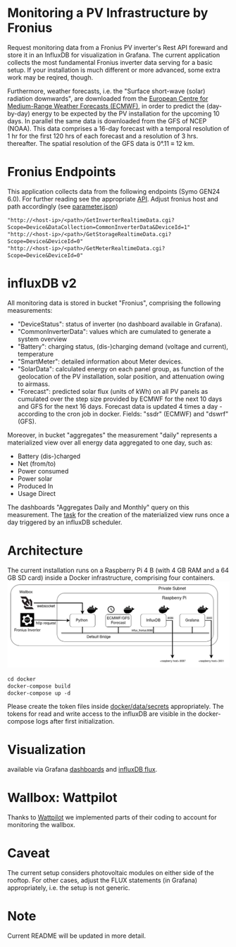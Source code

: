 # Monitoring a PV Infrastructure by Fronius

Request monitoring data from a Fronius PV inverter's Rest API foreward and 
store it in an InfluxDB for visualization in Grafana. The current application 
collects the most fundamental Fronius inverter data serving for a basic setup. 
If your 
installation is much different or more advanced, some extra work may be reqired,
though.

Furthermore, weather forecasts, i.e. the "Surface short-wave (solar) radiation 
downwards", are downloaded from the
[European Centre for Medium-Range Weather Forecasts (ECMWF)]([https://confluence.ecmwf.int/display/DAC/ECMWF+open+data%3A+real-time+forecasts+from+IFS+and+AIFS), 
in order to predict the (day-by-day) energy to be expected by the PV installation 
for the upcoming 10 days. In parallel the same data is downloaded from the GFS 
of NCEP (NOAA). This data comprises a 16-day forecast with a temporal resolution
of 1 hr for the first 120 hrs of each forecast and a resolution of 3 hrs. 
thereafter. The spatial resolution of the GFS data is 0°.11 $\equiv$ 12 km.

# Fronius Endpoints 
This application collects data from the following endpoints (Symo GEN24 6.0).
For further reading see the appropriate
[API](https://www.fronius.com/~/downloads/Solar%20Energy/Operating%20Instructions/42,0410,2012.pdf).
Adjust fronius host and path accordingly (see 
[parameter.json](https://github.com/Tamburasca/fronius2influx/blob/main/src/data/parameter.json))

    "http://<host-ip>/<path>/GetInverterRealtimeData.cgi?Scope=Device&DataCollection=CommonInverterData&DeviceId=1"
    "http://<host-ip>/<path>/GetStorageRealtimeData.cgi?Scope=Device&DeviceId=0"
    "http://<host-ip>/<path>/GetMeterRealtimeData.cgi?Scope=Device&DeviceId=0"

# influxDB v2
All monitoring data is stored in bucket "Fronius", comprising the following measurements:

* "DeviceStatus": status of inverter (no dashboard available in Grafana).
* "CommonInverterData": values which are cumulated to generate a system overview
* "Battery": charging status, (dis-)charging demand (voltage and current), temperature
* "SmartMeter": detailed information about Meter devices.
* "SolarData": calculated energy on each panel group, as function of the 
geolocation of the PV installation, solar position, and attenuation owing to airmass.  
* "Forecast": predicted solar flux (units of kWh) on all PV panels 
as cumulated over the step size provided by ECMWF for the next 10 days and GFS
for the next 16 days. Forecast data is updated 4 times a day - 
according to the cron job in docker. Fields: "ssdr" (ECMWF) and "dswrf" (GFS).

Moreover, in bucket "aggregates" the measurement "daily" represents a 
materialized view over all energy data aggregated to one day, such as:
* Battery (dis-)charged
* Net (from/to)
* Power consumed
* Power solar
* Produced In
* Usage Direct

The dashboards "Aggregates Daily and Monthly" query on this measurement. The 
[task](https://github.com/Tamburasca/fronius2influx/blob/main/docker/data/influxdb2/explorer/downsample.flux) for the creation of the 
materialized view runs once a day triggered by an influxDB scheduler.

# Architecture 
The current installation runs on a Raspberry Pi 4 B (with 4 GB RAM and a 
64 GB SD card) inside a Docker infrastructure, comprising four containers. 
![Architecture](https://github.com/Tamburasca/fronius2influx/blob/main/pics/FroniusAPP_2.png)

    cd docker
    docker-compose build
    docker-compose up -d

Please create the token files inside [docker/data/secrets](https://github.com/Tamburasca/fronius2influx/tree/main/docker/data/secrets/README.md) 
appropriately. The tokens for read and write access to the influxDB are 
visible in the docker-compose logs after first initialization.

# Visualization
available via Grafana 
[dashboards](https://github.com/Tamburasca/fronius2influx/tree/main/docker/data/grafana/etc/grafana/provisioning/dashboards) 
and 
[influxDB flux](https://github.com/Tamburasca/fronius2influx/tree/main/docker/data/influxdb2/explorer).

# Wallbox: Wattpilot
Thanks to [Wattpilot](https://github.com/joscha82/wattpilot)
we implemented parts of their coding to account for monitoring the wallbox.

# Caveat
The current setup 
considers photovoltaic modules on either side of the rooftop. 
For other cases, adjust the FLUX statements (in Grafana) appropriately, i.e.
the setup is not generic.

# Note
Current README will be updated in more detail.